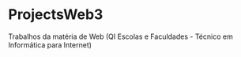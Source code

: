 # ProjectsWeb3
Trabalhos da matéria de Web (QI Escolas e Faculdades - Técnico em Informática para Internet)
